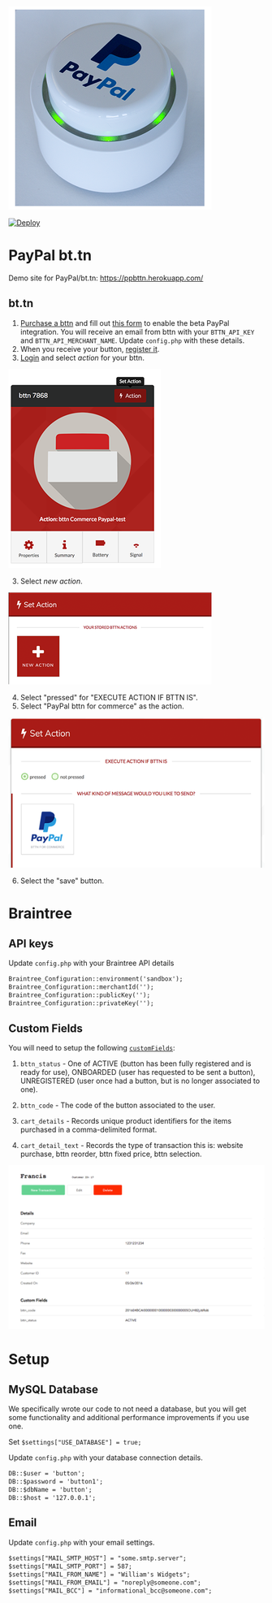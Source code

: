 ![PayPal Logo](web/img/PayPal_bttn.png)

[![Deploy](https://www.herokucdn.com/deploy/button.svg)](https://heroku.com/deploy)

# PayPal bt.tn
Demo site for PayPal/bt.tn: https://ppbttn.herokuapp.com/

## bt.tn
1. [Purchase a bttn](https://bt.tn/shop/) and fill out [this form](https://goo.gl/forms/0ZbLvg6bg4iO5pf63) to enable the beta PayPal integration.  You will receive an email from bttn with your `BTTN_API_KEY` and `BTTN_API_MERCHANT_NAME`. Update `config.php` with these details.
1. When you receive your button, [register it](https://my.bt.tn/register).
2. [Login](https://my.bt.tn/) and select *action* for your bttn.

 ![set action](web/img/bttn_set_action.png)
 
3. Select *new action*.

  ![new action selection](web/img/bttn_new_action_selection.png)

4. Select "pressed" for "EXECUTE ACTION IF BTTN IS".
5. Select "PayPal bttn for commerce" as the action.

  ![new action](web/img/bttn_new_action.png)

6. Select the "save" button.


# Braintree
## API keys
Update `config.php` with your Braintree API details
```
Braintree_Configuration::environment('sandbox');
Braintree_Configuration::merchantId('');
Braintree_Configuration::publicKey('');
Braintree_Configuration::privateKey('');
```

## Custom Fields
You will need to setup the following [`customFields`](https://articles.braintreepayments.com/control-panel/custom-fields):

1. `bttn_status` - One of ACTIVE (button has been fully registered and is ready for use), ONBOARDED (user has requested to be sent a button), UNREGISTERED (user once had a button, but is no longer associated to one).

2. `bttn_code` - The code of the button associated to the user.

3. `cart_details` - Records unique product identifiers for the items purchased in a comma-delimited format.

4. `cart_detail_text` - Records the type of transaction this is: website purchase, bttn reorder, bttn fixed price, bttn selection.

![Braintree Custom Fields](web/img/braintree_customer_vault_screenshot.png)


# Setup
## MySQL Database
We specifically wrote our code to not need a database, but you will get some functionality and additional performance improvements if you use one.

Set `$settings["USE_DATABASE"] = true;`

Update `config.php` with your database connection details.
```
DB::$user = 'button';
DB::$password = 'button1';
DB::$dbName = 'button';
DB::$host = '127.0.0.1';
```

## Email
Update `config.php` with your email settings.
```
$settings["MAIL_SMTP_HOST"] = "some.smtp.server";
$settings["MAIL_SMTP_PORT"] = 587;
$settings["MAIL_FROM_NAME"] = "William's Widgets";
$settings["MAIL_FROM_EMAIL"] = "noreply@someone.com";
$settings["MAIL_BCC"] = "informational_bcc@someone.com";
```
